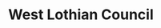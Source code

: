 ---
schema: default
title: West Lothian Council
description: Local authority for the West Lothian Council area 
logo: ''
type:
- Local authority
portal_url: ''
org_url: http://www.westlothian.gov.uk/
twitter_handle: LoveWestLothian
gss_code: S12000040
wikidata_qid: Q7985814
wdtk_id: west_lothian_council
---